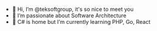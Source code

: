 - 👋 Hi, I’m @teksoftgroup, it's so nice to meet you
- 👀 I’m passionate about Software Architecture
- 🌱 C# is home but I’m currently learning PHP, Go, React

<!---
teksoftgroup/teksoftgroup is a ✨ special ✨ repository because its `README.md` (this file) appears on your GitHub profile.
You can click the Preview link to take a look at your changes.
--->
